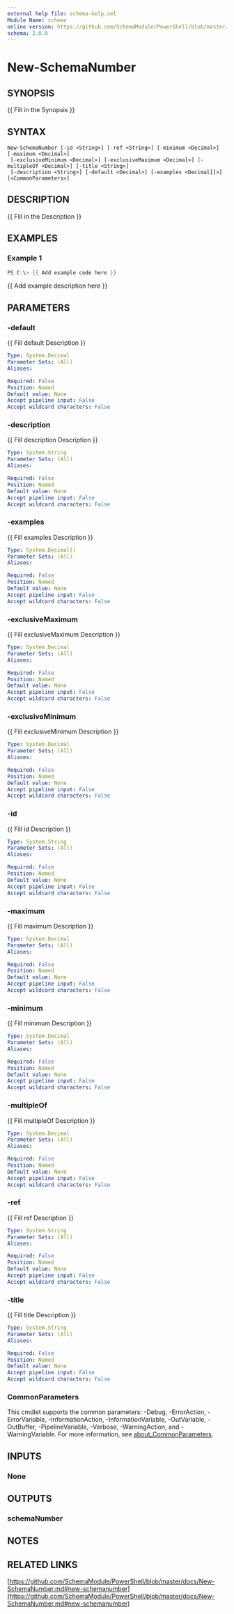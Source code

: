 ```yaml
---
external help file: schema-help.xml
Module Name: schema
online version: https://github.com/SchemaModule/PowerShell/blob/master/docs/New-SchemaNumber.md#new-schemanumber
schema: 2.0.0
---
```


# New-SchemaNumber

## SYNOPSIS
{{ Fill in the Synopsis }}

## SYNTAX

```
New-SchemaNumber [-id <String>] [-ref <String>] [-minimum <Decimal>] [-maximum <Decimal>]
 [-exclusiveMinimum <Decimal>] [-exclusiveMaximum <Decimal>] [-multipleOf <Decimal>] [-title <String>]
 [-description <String>] [-default <Decimal>] [-examples <Decimal[]>] [<CommonParameters>]
```

## DESCRIPTION
{{ Fill in the Description }}

## EXAMPLES

### Example 1
```powershell
PS C:\> {{ Add example code here }}
```

{{ Add example description here }}

## PARAMETERS

### -default
{{ Fill default Description }}

```yaml
Type: System.Decimal
Parameter Sets: (All)
Aliases:

Required: False
Position: Named
Default value: None
Accept pipeline input: False
Accept wildcard characters: False
```

### -description
{{ Fill description Description }}

```yaml
Type: System.String
Parameter Sets: (All)
Aliases:

Required: False
Position: Named
Default value: None
Accept pipeline input: False
Accept wildcard characters: False
```

### -examples
{{ Fill examples Description }}

```yaml
Type: System.Decimal[]
Parameter Sets: (All)
Aliases:

Required: False
Position: Named
Default value: None
Accept pipeline input: False
Accept wildcard characters: False
```

### -exclusiveMaximum
{{ Fill exclusiveMaximum Description }}

```yaml
Type: System.Decimal
Parameter Sets: (All)
Aliases:

Required: False
Position: Named
Default value: None
Accept pipeline input: False
Accept wildcard characters: False
```

### -exclusiveMinimum
{{ Fill exclusiveMinimum Description }}

```yaml
Type: System.Decimal
Parameter Sets: (All)
Aliases:

Required: False
Position: Named
Default value: None
Accept pipeline input: False
Accept wildcard characters: False
```

### -id
{{ Fill id Description }}

```yaml
Type: System.String
Parameter Sets: (All)
Aliases:

Required: False
Position: Named
Default value: None
Accept pipeline input: False
Accept wildcard characters: False
```

### -maximum
{{ Fill maximum Description }}

```yaml
Type: System.Decimal
Parameter Sets: (All)
Aliases:

Required: False
Position: Named
Default value: None
Accept pipeline input: False
Accept wildcard characters: False
```

### -minimum
{{ Fill minimum Description }}

```yaml
Type: System.Decimal
Parameter Sets: (All)
Aliases:

Required: False
Position: Named
Default value: None
Accept pipeline input: False
Accept wildcard characters: False
```

### -multipleOf
{{ Fill multipleOf Description }}

```yaml
Type: System.Decimal
Parameter Sets: (All)
Aliases:

Required: False
Position: Named
Default value: None
Accept pipeline input: False
Accept wildcard characters: False
```

### -ref
{{ Fill ref Description }}

```yaml
Type: System.String
Parameter Sets: (All)
Aliases:

Required: False
Position: Named
Default value: None
Accept pipeline input: False
Accept wildcard characters: False
```

### -title
{{ Fill title Description }}

```yaml
Type: System.String
Parameter Sets: (All)
Aliases:

Required: False
Position: Named
Default value: None
Accept pipeline input: False
Accept wildcard characters: False
```

### CommonParameters
This cmdlet supports the common parameters: -Debug, -ErrorAction, -ErrorVariable, -InformationAction, -InformationVariable, -OutVariable, -OutBuffer, -PipelineVariable, -Verbose, -WarningAction, and -WarningVariable. For more information, see [about_CommonParameters](http://go.microsoft.com/fwlink/?LinkID=113216).

## INPUTS

### None

## OUTPUTS

### schemaNumber

## NOTES

## RELATED LINKS

[https://github.com/SchemaModule/PowerShell/blob/master/docs/New-SchemaNumber.md#new-schemanumber](https://github.com/SchemaModule/PowerShell/blob/master/docs/New-SchemaNumber.md#new-schemanumber)

